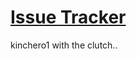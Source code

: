 # [Issue Tracker](https://www.freecodecamp.org/learn/quality-assurance/quality-assurance-projects/issue-tracker)
kinchero1 with the clutch..

